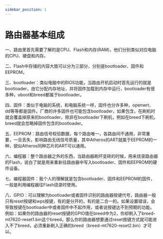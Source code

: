 ```yaml
---
sidebar_position: 1
---
```


# 路由器基本组成

一、路由里首先需要了解的是CPU、Flash和内存(RAM)，他们分别类似对应电脑的CPU、硬盘和内存。

二、Flash中存储的内容大致可以分为三部分，分别是bootloader、固件和EEPROM。

三、bootloader：类似电脑中的BIOS功能，当路由开机启动时首先运行的就是bootloader，由它分配内存地址，并将固件加载到内存中运行，bootloader有很多种，uboot和breed都属于bootloader。

四、固件：类似于电脑的系统，和电脑系统一样，固件也分许多种，openwrt、dd等等都是固件。厂商的许多固件也可能包含bootloader，如果包含，在刷机时就会覆盖掉原来的bootloader，除非在bootloader下刷机，例如在breed下刷机，breed就会忽略掉固件包含的bootloader。

五、EEPROM：路由信号校验数据，每个路由唯一，各路由间不通用，非常重要，一旦丢失，影响路由无线信号质量，其中Atheros的ART就属于EEPROM的一种，貌似Atheros同种芯片的ART可以通用。

六、编程器：整个路由器之外的东西，当路由器刷坏变砖的时候，用来烧录路由器的Flash，说白了就是用来重新往路由器中写入bootloader、固件和EEPROM的硬件设备。

七、编程器固件：我个人的理解就是包含bootloader、固件和EEPROM的固件，一般是利用编程器往Flash烧录时使用。

八、GPIO：可以理解为bootloader或者固件识别的路由器按键代号，路由器一般只有reset按键和wps按键，有的是分开的，有的是二合一的。如果设置错误，会导致按键在bootloader中或者固件中不起作用，或者说按键达不到预期的功能。例如：如果你的路由器的reset按键的GPIO值在breed中为2，你却刷入了breed-mt7620-reset1.bin这个breed，那么你的路由器想要通过reset按键方式就可能进入不了breed，必须重新刷入正确的breed（breed-mt7620-reset2.bin）才可以。